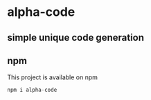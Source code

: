# alpha-code
## simple unique code generation

## npm
This project is available on npm

```javascript
npm i alpha-code
```
